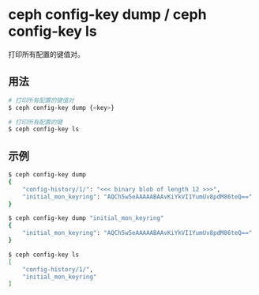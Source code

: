 # ceph config-key dump / ceph config-key ls

打印所有配置的键值对。

## 用法

```sh
# 打印所有配置的键值对
$ ceph config-key dump {<key>}

# 打印所有配置的键
$ ceph config-key ls
```

## 示例

```sh
$ ceph config-key dump
{
    "config-history/1/": "<<< binary blob of length 12 >>>",
    "initial_mon_keyring": "AQCh5w5eAAAAABAAvKiYkVI1YumUv8pdM86teQ=="
}
```

```sh
$ ceph config-key dump "initial_mon_keyring"
{
    "initial_mon_keyring": "AQCh5w5eAAAAABAAvKiYkVI1YumUv8pdM86teQ=="
}
```

```sh
$ ceph config-key ls
[
    "config-history/1/",
    "initial_mon_keyring"
]
```
